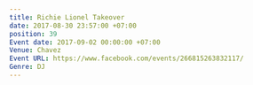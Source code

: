 ```yaml
---
title: Richie Lionel Takeover
date: 2017-08-30 23:57:00 +07:00
position: 39
Event date: 2017-09-02 00:00:00 +07:00
Venue: Chavez
Event URL: https://www.facebook.com/events/266815263832117/
Genre: DJ
---
```



